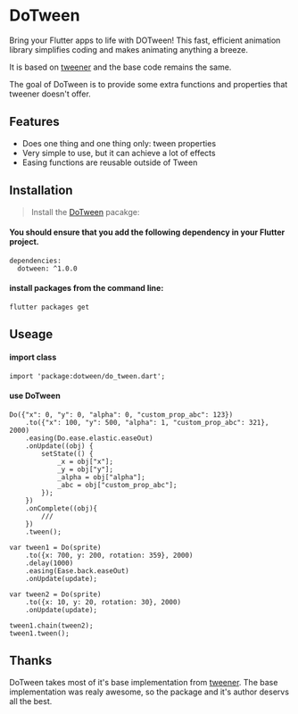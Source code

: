 # DoTween

Bring your Flutter apps to life with DOTween! This fast, efficient animation library simplifies coding and makes animating anything a breeze.

It is based on [tweener](https://github.dev/flutterkit/tweener) and the base code remains the same.

The goal of DoTween is to provide some extra functions and properties that tweener doesn't offer.

## Features

* Does one thing and one thing only: tween properties
* Very simple to use, but it can achieve a lot of effects
* Easing functions are reusable outside of Tween

## Installation

> Install the [DoTween](https://pub.dev/packages/dotween) pacakge:

#### You should ensure that you add the following dependency in your Flutter project.
```
dependencies:
  dotween: ^1.0.0
```

#### install packages from the command line:
```
flutter packages get
```

## Useage

#### import class
```
import 'package:dotween/do_tween.dart';
```

#### use DoTween
```
Do({"x": 0, "y": 0, "alpha": 0, "custom_prop_abc": 123})
    .to({"x": 100, "y": 500, "alpha": 1, "custom_prop_abc": 321}, 2000)
    .easing(Do.ease.elastic.easeOut)
    .onUpdate((obj) {
        setState(() {
            _x = obj["x"];
            _y = obj["y"];
            _alpha = obj["alpha"];
            _abc = obj["custom_prop_abc"];
        });
    })
    .onComplete((obj){
        /// 
    })
    .tween();
```

```
var tween1 = Do(sprite)
	.to({x: 700, y: 200, rotation: 359}, 2000)
	.delay(1000)
	.easing(Ease.back.easeOut)
	.onUpdate(update);

var tween2 = Do(sprite)
	.to({x: 10, y: 20, rotation: 30}, 2000)
	.onUpdate(update);

tween1.chain(tween2);
tween1.tween();
```

## Thanks

DoTween takes most of it's base implementation from [tweener](https://github.dev/flutterkit/tweener). The base implementation was realy awesome, so the package and it's author deservs all the best.
